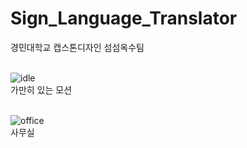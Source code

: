 # Sign_Language_Translator
경민대학교 캡스톤디자인 섬섬옥수팀 <br><br>

![idle](https://user-images.githubusercontent.com/71717840/203706121-ecd93ab8-c792-4407-bf32-dba22e037d88.gif) <br>
가만히 있는 모션 <br><br>


![office](https://user-images.githubusercontent.com/71717840/203706350-6a36aee0-e384-4954-b33e-d4b41c641e60.gif) <br>
사무실 <br><br>
